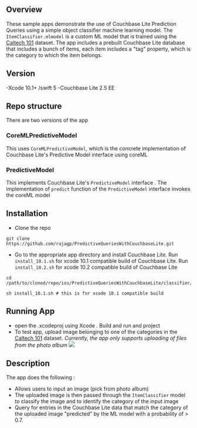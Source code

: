 ## Overview
These sample apps demonstrate the use of Couchbase Lite Prediction Queries using a simple object classifier machine learning  model. 
 The `ItemClassifier.mlmodel` is a custom ML model that is trained using the [Caltech 101](http://www.vision.caltech.edu/Image_Datasets/Caltech101/Caltech101.html) dataset. 
The app includes a prebuilt Couchbase Lite database that includes a bunch of items, each item includes  a "tag" property, which is the category to which the item belongs. 

## Version
-Xcode 10.1+ /swift 5
-Couchbase Lite 2.5 EE

## Repo structure
There are two versions of the app
### CoreMLPredictiveModel 
This uses  `CoreMLPredictiveModel`, which is the concrete implementation of Couchbase Lite's Predictive Model interface using coreML 

### PredictiveModel 
This implements  Couchbase Lite's `PredictiveModel` interface . The implementation of  `predict` function of the `PredictiveModel` interface  invokes the coreML model

## Installation
- Clone the repo
```
git clone https://github.com/rajagp/PredictiveQueriesWithCouchbaseLite.git
```
- Go to the appropriate app directory and install Couchbase Lite.
Run `install_10.1.sh` for xcode 10.1 compatible build of Couchbase Lite. Run `install_10.2.sh` for xcode 10.2 compatible build of Couchbase Lite

```
cd /path/to/cloned/repo/ios/PredictiveQueriesWithCouchbaseLite/classifier/PredictiveModel

sh install_10.1.sh # this is for xcode 10.1 compatible build

```
## Running App 
- open  the .xcodeproj using Xcode . Build and run and project
- To test app, upload image belonging to one of the categories in the [Caltech 101](http://www.vision.caltech.edu/Image_Datasets/Caltech101/Caltech101.html)  dataset. *Currently, the app only supports uploading of files from the photo album*
![](http://blog.couchbase.com/wp-content/uploads/2019/06/classifier_demo.gif)

## Description
The app does the following :
- Allows users to input an image (pick from photo album) 
- The uploaded image is then passed through the `ItemClassifier`  model to classify the image and to identify the category of the input image
-  Query for entries in the Couchbase Lite data that match the category of the uploaded image "predicted" by the ML model with a probability of > 0.7.



